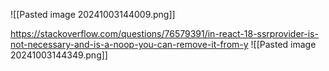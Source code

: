 ![[Pasted image 20241003144009.png]]



https://stackoverflow.com/questions/76579391/in-react-18-ssrprovider-is-not-necessary-and-is-a-noop-you-can-remove-it-from-y
![[Pasted image 20241003144349.png]]


